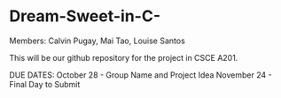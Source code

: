 # Dream-Sweet-in-C-

Members: Calvin Pugay, Mai Tao, Louise Santos

This will be our github repository for the project in CSCE A201.

DUE DATES: 
  October 28 - Group Name and Project Idea
  November 24 - Final Day to Submit
